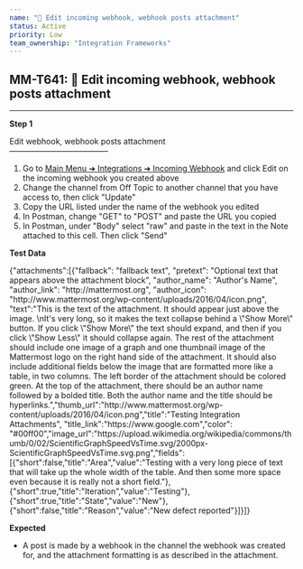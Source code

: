 ```yaml
---
name: "🚀 Edit incoming webhook, webhook posts attachment"
status: Active
priority: Low
team_ownership: "Integration Frameworks"
---
```


## MM-T641: 🚀 Edit incoming webhook, webhook posts attachment

---

**Step 1**

Edit webhook, webhook posts attachment\
–––––––––––––––––––––––––

1. Go to [Main Menu ➜ Integrations ➜ Incoming Webhook](https://postgres.test.mattermost.com/webhooks/integrations/incoming_webhooks) and click Edit on the incoming webhook you created above
2. Change the channel from Off Topic to another channel that you have access to, then click "Update"
3. Copy the URL listed under the name of the webhook you edited
4. In Postman, change "GET" to "POST" and paste the URL you copied
5. In Postman, under "Body" select "raw" and paste in the text in the Note attached to this cell. Then click "Send"

**Test Data**

{"attachments":\[{"fallback": "fallback text", "pretext": "Optional text that appears above the attachment block", "author\_name": "Author's Name", "author\_link": "http\://mattermost.org", "author\_icon": "http\://www\.mattermost.org/wp-content/uploads/2016/04/icon.png", "text":"This is the text of the attachment. It should appear just above the image. \nIt's very long, so it makes the text collapse behind a \\"Show More\\" button. If you click \\"Show More\\" the text should expand, and then if you click \\"Show Less\\" it should collapse again. The rest of the attachment should include one image of a graph and one thumbnail image of the Mattermost logo on the right hand side of the attachment. It should also include additional fields below the image that are formatted more like a table, in two columns. The left border of the attachment should be colored green. At the top of the attachment, there should be an author name followed by a bolded title. Both the author name and the title should be hyperlinks.","thumb\_url":"http\://www\.mattermost.org/wp-content/uploads/2016/04/icon.png","title":"Testing Integration Attachments", "title\_link":"https\://www\.google.com","color": "#00ff00","image\_url":"https\://upload.wikimedia.org/wikipedia/commons/thumb/0/02/ScientificGraphSpeedVsTime.svg/2000px-ScientificGraphSpeedVsTime.svg.png","fields":\[{"short":false,"title":"Area","value":"Testing with a very long piece of text that will take up the whole width of the table. And then some more space even because it is really not a short field."},{"short":true,"title":"Iteration","value":"Testing"},{"short":true,"title":"State","value":"New"},{"short":false,"title":"Reason","value":"New defect reported"}]}]}

**Expected**

- A post is made by a webhook in the channel the webhook was created for, and the attachment formatting is as described in the attachment.
